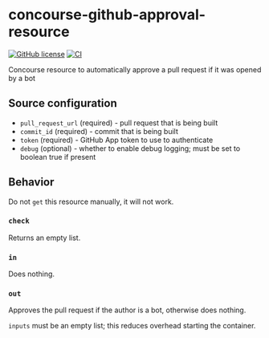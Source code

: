 # concourse-github-approval-resource
[![GitHub license](https://img.shields.io/github/license/RoboJackets/concourse-github-approval-resource)](https://github.com/RoboJackets/concourse-github-approval-resource/blob/main/LICENSE) [![CI](https://concourse.robojackets.org/api/v1/teams/information-technology/pipelines/github-approval/jobs/build-main/badge)](https://concourse.robojackets.org/teams/information-technology/pipelines/github-approval)

Concourse resource to automatically approve a pull request if it was opened by a bot

## Source configuration

- `pull_request_url` (required) - pull request that is being built
- `commit_id` (required) - commit that is being built
- `token` (required) - GitHub App token to use to authenticate
- `debug` (optional) - whether to enable debug logging; must be set to boolean true if present

## Behavior
Do not `get` this resource manually, it will not work.

### `check`
Returns an empty list.

### `in`
Does nothing.

### `out`
Approves the pull request if the author is a bot, otherwise does nothing.

`inputs` must be an empty list; this reduces overhead starting the container.
